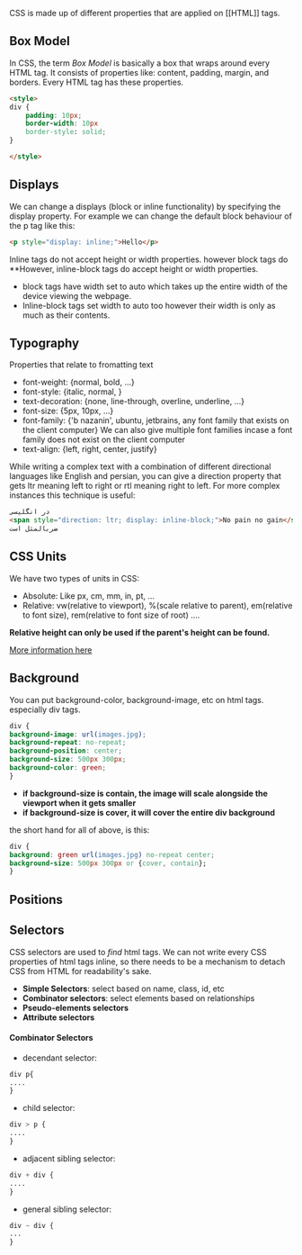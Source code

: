CSS is made up of different properties that are applied on [[HTML]] tags.
## Box Model

In CSS, the term *Box Model* is basically a box that wraps around every HTML tag. It consists of properties like: content, padding, margin, and borders. Every HTML tag has these properties.

```HTML
<style>
div {
	padding: 10px;
	border-width: 10px
	border-style: solid;
}

</style>
```
## Displays

We can change a displays (block or inline functionality) by specifying the display property.
For example we can change the default block behaviour of the p tag like this:

```HTML
<p style="display: inline;">Hello</p>
```

Inline tags do not accept height or width properties. however block tags do
**However, inline-block tags do accept height or width properties.

* block tags have width set to auto which takes up the entire width of the device viewing the webpage.
* Inline-block tags set width to auto too however their width is only as much as their contents.

## Typography

Properties that relate to fromatting text
* font-weight: {normal, bold, ...}
* font-style: {italic, normal, }
* text-decoration: {none, line-through, overline, underline, ...}
* font-size: {5px, 10px, ...}
* font-family: {'b nazanin', ubuntu, jetbrains, any font family that exists on the client computer} We can also give multiple font families incase a font family does not exist on the client computer
* text-align: {left, right, center, justify}

While writing a complex text with a combination of different directional languages like English and persian, you can give a direction property that gets ltr meaning left to right or rtl meaning right to left. 
For more complex instances this technique is useful:

```HTML
در انگلیسی 
<span style="direction: ltr; display: inline-block;">No pain no gain</span>
ضربالمثل است
```
## CSS Units

We have two types of units in CSS:

* Absolute: Like px, cm, mm, in, pt, ...
* Relative: vw(relative to viewport), %(scale relative to parent), em(relative to font size), rem(relative to font size of root) ....

**Relative height can only be used if the parent's height can be found.**

[More information here](https://www.w3schools.com/cssref/css_units.php)
## Background

You can put background-color, background-image, etc on html tags. especially div tags.

```CSS
div {
background-image: url(images.jpg);
background-repeat: no-repeat;
background-position: center;
background-size: 500px 300px;
background-color: green;
}
```

* **if background-size is contain, the image will scale alongside the viewport when it gets smaller**
* **if background-size is cover, it will cover the entire div background**

the short hand for all of above, is this:

```CSS
div {
background: green url(images.jpg) no-repeat center;
background-size: 500px 300px or {cover, contain};
}
```
## Positions



## Selectors

CSS selectors are used to *find* html tags. We can not write every CSS properties of html tags inline, so there needs to be a mechanism to detach CSS from HTML for readability's sake.

* **Simple Selectors**: select based on name, class, id, etc
* **Combinator selectors**: select elements based on relationships
* **Pseudo-elements selectors**
* **Attribute selectors**
#### Combinator Selectors

* decendant selector:
```CSS
div p{
....
}
```

* child selector:

```CSS
div > p {
....
}
```

* adjacent sibling selector:

```CSS
div + div {
....
}
```

* general sibling selector:
```CSS
div ~ div {
...
}
```

